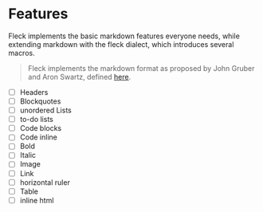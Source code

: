 # Features

Fleck implements the basic markdown features everyone needs, while extending markdown with the fleck dialect, which introduces several macros.

> Fleck implements the markdown format as proposed by John Gruber and Aron Swartz, defined [here](https://daringfireball.net/projects/markdown/syntax).

- [ ] Headers
- [ ] Blockquotes
- [ ] unordered Lists
- [ ] to-do lists
- [ ] Code blocks
- [ ] Code inline
- [ ] Bold
- [ ] Italic
- [ ] Image
- [ ] Link
- [ ] horizontal ruler
- [ ] Table
- [ ] inline html

